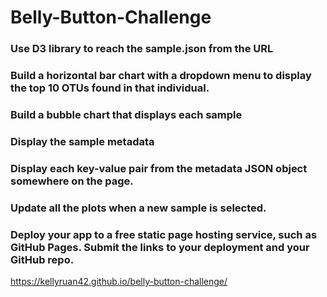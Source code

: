 # Belly-Button-Challenge

### Use D3 library to reach the sample.json from the URL
### Build a horizontal bar chart with a dropdown menu to display the top 10 OTUs found in that individual.
### Build a bubble chart that displays each sample
### Display the sample metadata
### Display each key-value pair from the metadata JSON object somewhere on the page.
### Update all the plots when a new sample is selected.
### Deploy your app to a free static page hosting service, such as GitHub Pages. Submit the links to your deployment and your GitHub repo.

https://kellyruan42.github.io/belly-button-challenge/
